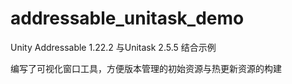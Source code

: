 # addressable_unitask_demo

Unity Addressable 1.22.2 与Unitask 2.5.5 结合示例

编写了可视化窗口工具，方便版本管理的初始资源与热更新资源的构建